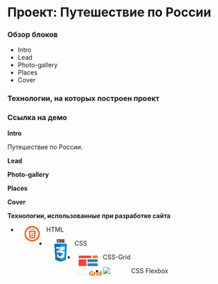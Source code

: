 # Проект: Путешествие по России

### Обзор блоков
* Intro
* Lead
* Photo-gallery
* Places
* Cover

### Технологии, на которых построен проект

### Ссылка на демо 

**Intro**

Путешествие по России.


**Lead**




**Photo-gallery**



**Places**



**Cover**



**Технологии, использованные при разработке сайта**

* HTML <img align="left" src="./images/html_y.png" width="64" />

* CSS <img align="left" src="./images/css_y.png" width="64" />

* CSS-Grid <img align="left" src="./images/grid_y.png" width="64" />

* CSS Flexbox <img align="left" src="./images/flexbox_y.png" width="64" />
